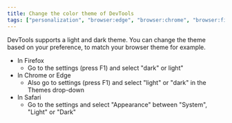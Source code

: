 ```yaml
---
title: Change the color theme of DevTools
tags: ["personalization", "browser:edge", "browser:chrome", "browser:firefox", "browser:safari"]
---
```

DevTools supports a light and dark theme. You can change the theme based on your preference, to match your browser theme for example.

* In Firefox
  * Go to the settings (press F1) and select "dark" or light"
* In Chrome or Edge
  * Also go to settings (press F1) and select "light" or "dark" in the Themes drop-down
* In Safari
  * Go to the settings and select "Appearance" between "System", "Light" or "Dark"